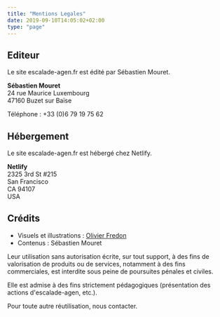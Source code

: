 ```yaml
---
title: "Mentions Legales"
date: 2019-09-10T14:05:02+02:00
type: "page"
---
```


## Editeur
Le site escalade-agen.fr est édité par Sébastien Mouret.

**Sébastien Mouret**  
24 rue Maurice Luxembourg  
47160 Buzet sur Baïse

Téléphone : +33 (0)6 79 19 75 62

## Hébergement

Le site escalade-agen.fr est hébergé chez Netlify.

**Netlify**  
2325 3rd St #215  
San Francisco  
CA 94107  
USA

## Crédits

- Visuels et illustrations : [Olivier Fredon](https://www.olivierfredon.com)
- Contenus : Sébastien Mouret

Leur utilisation sans autorisation écrite, sur tout support, à des fins de valorisation de produits ou de services, notamment à des fins commerciales, est interdite sous peine de poursuites pénales et civiles.

Elle est admise à des fins strictement pédagogiques (présentation des actions d'escalade-agen, etc.).

Pour toute autre réutilisation, nous contacter.
